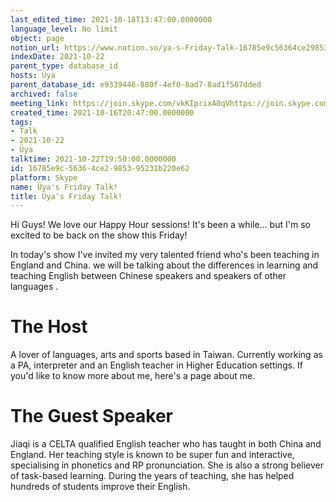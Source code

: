 ```yaml
---
last_edited_time: 2021-10-18T13:47:00.0000000
language_level: No limit
object: page
notion_url: https://www.notion.so/ya-s-Friday-Talk-16785e9c56364ce2985395231b220e62
indexDate: 2021-10-22
parent_type: database_id
hosts: Üya
parent_database_id: e9339446-880f-4ef0-8ad7-8ad1f507dded
archived: false
meeting_link: https://join.skype.com/vkKIprixA0qVhttps://join.skype.com/vkKIprixA0qV
created_time: 2021-10-16T20:47:00.0000000
tags:
- Talk
- 2021-10-22
- Üya
talktime: 2021-10-22T19:50:00.0000000
id: 16785e9c-5636-4ce2-9853-95231b220e62
platform: Skype
name: Üya's Friday Talk!
title: Üya's Friday Talk!
---
```


Hi Guys! 
We love our Happy Hour sessions! It's been a while... but I'm so excited to be back on the show this Friday!  

In today's show I've invited my very talented friend who's been teaching in England and China. 
we will be talking about the  differences in learning and teaching English between Chinese speakers and speakers of other languages .  


# The Host
A lover of languages, arts and sports based in Taiwan. Currently working as a PA, interpreter and an English teacher in Higher Education settings. 
If you'd like to know more about me, here's a page about me. 

# The Guest Speaker
Jiaqi is a CELTA qualified English teacher who has taught in both China and England. Her teaching style is known to be super fun and interactive, specialising in phonetics and RP pronunciation. She is also a strong believer of task-based learning. 
During the years of teaching, she has helped hundreds of students improve their English.
 
 
























